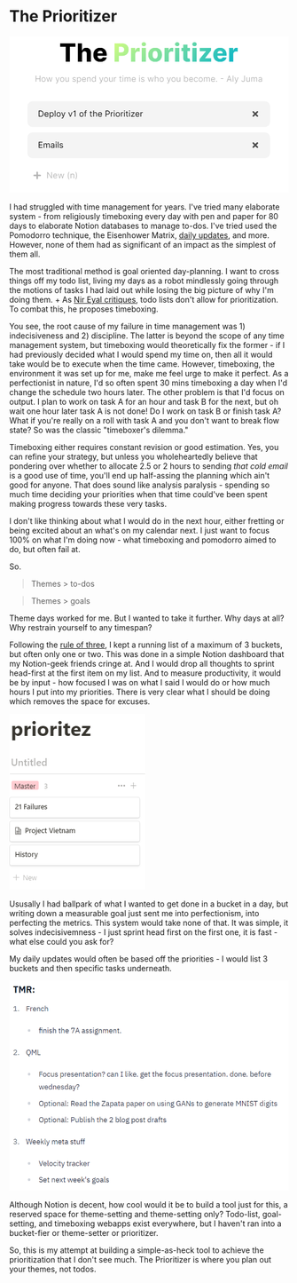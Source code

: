 # The Prioritizer

![](./prioritizer.png)

I had struggled with time management for years. I've tried many elaborate system - from religiously timeboxing every day with pen and paper for 80 days to elaborate Notion databases to manage to-dos. I've tried used the Pomodorro technique, the Eisenhower Matrix, [daily updates](https://updately.vercel.app/@Laura-Gao-mXDtPhnMp5kCYvjnLUaYVc), and more. However, none of them had as significant of an impact as the simplest of them all.

The most traditional method is goal oriented day-planning. I want to cross things off my todo list, living my days as a robot mindlessly going through the motions of tasks I had laid out while losing the big picture of why I'm doing them. + As [Nir Eyal critiques](https://fs.blog/knowledge-project/nir-eyal/), todo lists don't allow for prioritization. To combat this, he proposes timeboxing.

You see, the root cause of my failure in time management was 1) indecisiveness and 2) discipline. The latter is beyond the scope of any time management system, but timeboxing would theoretically fix the former - if I had previously decided what I would spend my time on, then all it would take would be to execute when the time came. However, timeboxing, the environment it was set up for me, make me feel urge to make it perfect. As a perfectionist in nature, I'd so often spent 30 mins timeboxing a day when I'd change the schedule two hours later. The other problem is that I'd focus on output. I plan to work on task A for an hour and task B for the next, but oh wait one hour later task A is not done! Do I work on task B or finish task A? What if you're really on a roll with task A and you don't want to break flow state? So was the classic "timeboxer's dilemma."

Timeboxing either requires constant revision or good estimation. Yes, you can refine your strategy, but unless you wholeheartedly believe that pondering over whether to allocate 2.5 or 2 hours to sending *that cold email* is a good use of time, you'll end up half-assing the planning which ain't good for anyone. That does sound like analysis paralysis - spending so much time deciding your priorities when that time could've been spent making progress towards these very tasks.

 I don't like thinking about what I would do in the next hour, either fretting or being excited about an what's on my calendar next. I just want to focus 100% on what I'm doing now - what timeboxing and pomodorro aimed to do, but often fail at.

So.

> Themes > to-dos

> Themes > goals

Theme days worked for me. But I wanted to take it further. Why days at all? Why restrain yourself to any timespan?

Following the [rule of three](https://www.samsonzhang.com/2021/01/20/the-rule-of-three.html), I kept a running list of a maximum of 3 buckets, but often only one or two. This was done in a simple Notion dashboard that my Notion-geek friends cringe at. And I would drop all thoughts to sprint head-first at the first item on my list. And to measure productivity, it would be by input - how focused I was on what I said I would do or how much hours I put into my priorities. There is very clear what I should be doing which removes the space for excuses. 

![](./prioritez.png)

Ususally I had ballpark of what I wanted to get done in a bucket in a day, but writing down a measurable goal just sent me into perfectionism, into perfecting the metrics. This system would take none of that. It was simple, it solves indecisivemness  - I just sprint head first on the first one, it is fast - what else could you ask for? 

My daily updates would often be based off the priorities - I would list 3 buckets and then specific tasks underneath.

![](./update.png)

Although Notion is decent, how cool would it be to build a tool just for this, a reserved space for theme-setting and theme-setting only? Todo-list, goal-setting, and timeboxing webapps exist everywhere, but I haven't ran into a bucket-fier or theme-setter or prioritizer.

So, this is my attempt at building a simple-as-heck tool to achieve the prioritization that I don't see much. The Prioritizer is where you plan out your themes, not todos.
